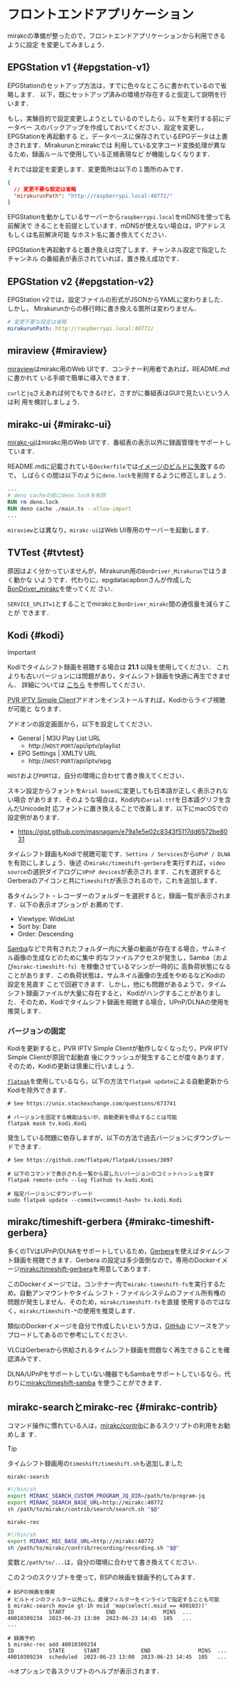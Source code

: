 # フロントエンドアプリケーション

mirakcの準備が整ったので，フロントエンドアプリケーションから利用できるように設定
を変更してみましょう．

## EPGStation v1 {#epgstation-v1}

EPGStationのセットアップ方法は，すでに色々なところに書かれているので省略します．
以下，既にセットアップ済みの環境が存在すると仮定して説明を行います．

もし，実験目的で設定変更しようとしているのでしたら，以下を実行する前にデータベー
スのバックアップを作成しておいてください．設定を変更し，EPGStationを再起動する
と，データベースに保存されているEPGデータは上書きされます．Mirakurunとmirakcでは
利用している文字コード変換処理が異なるため，録画ルールで使用している正規表現など
が機能しなくなります．

それでは設定を変更します．変更箇所は以下の１箇所のみです．

```json
{
  // 変更不要な設定は省略
  "mirakurunPath": "http://raspberrypi.local:40772/"
}
```

EPGStationを動かしているサーバーから`raspberrypi.local`をmDNSを使って名前解決で
きることを前提としています．mDNSが使えない場合は，IPアドレスもしくは名前解決可能
なホスト名に置き換えてください．

EPGStationを再起動すると置き換えは完了します．チャンネル設定で指定したチャンネル
の番組表が表示されていれば，置き換え成功です．

## EPGStation v2 {#epgstation-v2}

EPGStation v2では，設定ファイルの形式がJSONからYAMLに変わりました．しかし，
Mirakurunからの移行時に書き換える箇所は変わりません．

```yaml
# 変更不要な設定は省略
mirakurunPath: http://raspberrypi.local:40772/
```

## miraview {#miraview}

[miraview]はmirakc用のWeb UIです．コンテナー利用者であれば，README.mdに書かれて
いる手順で簡単に導入できます．

`curl`と`jq`さえあれば何でもできるけど，さすがに番組表はGUIで見たいという人は利
用を検討しましょう．

## mirakc-ui {#mirakc-ui}

[mirakc-ui]はmirakc用のWeb UIです．番組表の表示以外に録画管理をサポートしています．

README.mdに記載されている`Dockerfile`では[イメージのビルドに失敗](https://github.com/ansanloms/mirakc-ui/issues/2)するので，
しばらくの間は以下のように`deno.lock`を削除するように修正しましょう．

```dockerfile
...
# deno cacheの前にdeno.lockを削除
RUN rm deno.lock
RUN deno cache ./main.ts --allow-import
...
```

`miraview`とは異なり，`mirakc-ui`はWeb UI専用のサーバーを起動します．

## TVTest {#tvtest}

原因はよく分かっていませんが，Mirakurun用の`BonDriver_Mirakurun`ではうまく動かな
いようです．代わりに，epgdatacapbonさんが作成した[BonDriver_mirakc]を使ってくだ
さい．

`SERVICE_SPLIT=1`とすることでmirakcと`BonDriver_mirakc`間の通信量を減らすことが
できます．

[BonDriver_mirakc]: https://github.com/epgdatacapbon/BonDriver_mirakc

## Kodi {#kodi}

> [!IMPORTANT]
> Kodiでタイムシフト録画を視聴する場合は **21.1** 以降を使用してください．
> これよりも古いバージョンには問題があり，タイムシフト録画を快適に再生できません．
> 詳細については
> [こちら](https://github.com/mirakc/docker-timeshift-x/tree/main/gerbera#kodi-gets-stuck-when-starting-playback-solved)
> を参照してください．

[PVR IPTV Simple Client]アドオンをインストールすれば，Kodiからライブ視聴が可能と
なります．

アドオンの設定画面から，以下を設定してください．

* General | M3U Play List URL
  * http&#58;//`HOST`:`PORT`/api/iptv/playlist
* EPG Settings | XMLTV URL
  * http&#58;//`HOST`:`PORT`/api/iptv/epg

`HOST`および`PORT`は，自分の環境に合わせて書き換えてください．

スキン設定からフォントを`Arial based`に変更しても日本語が正しく表示されない場合
があります．そのような場合は，Kodi内の`arial.ttf`を日本語グリフを含んだUnicode対
応フォントに置き換えることで改善します．以下にmacOSでの設定例があります．

* https://gist.github.com/masnagam/e79a1e5e02c8343f5117dd6572be8031

タイムシフト録画もKodiで視聴可能です．`Settins / Services`から`UPnP / DLNA`を有効にしましょう．後述
の`mirakc/timeshift-gerbera`を実行すれば，`video source`の選択ダイアログに`UPnP devices`が表示され
ます．これを選択するとGerberaのアイコンと共に`Timeshift`が表示されるので，これを追加します．

各タイムシフト・レコーダーのフォルダーを選択すると，録画一覧が表示されます．以下の表示オプションが
お薦めです．

* Viewtype: WideList
* Sort by: Date
* Order: Descending

[Samba]などで共有されたフォルダー内に大量の動画が存在する場合，サムネイル画像の生成などのために集中
的なファイルアクセスが発生し，Samba（および`mirakc-timeshift-fs`）を稼働させているマシンが一時的に
高負荷状態になることがあります．この負荷状態は，サムネイル画像の生成をやめるなどKodiの設定を見直す
ことで回避できます．しかし，他にも問題があるようで，タイムシフト録画ファイルが大量に存在すると，
Kodiがハングすることがありました．そのため，Kodiでタイムシフト録画を視聴する場合，UPnP/DLNAの使用を
推奨します．

[PVR IPTV Simple Client]: https://kodi.wiki/view/Add-on:PVR_IPTV_Simple_Client

### バージョンの固定

Kodiを更新すると，PVR IPTV Simple Clientが動作しなくなったり，PVR IPTV Simple Clientが原因で起動直
後にクラッシュが発生することが度々あります．そのため，Kodiの更新は慎重に行いましょう．

[`flatpak`]を使用しているなら，以下の方法で`flatpak update`による自動更新からKodiを除外できます．

```shell
# See https://unix.stackexchange.com/questions/673741

# バージョンを固定する機能はないが，自動更新を停止することは可能
flatpak mask tv.kodi.Kodi
```

発生している問題に依存しますが，以下の方法で過去バージョンにダウングレードできます．

```shell
# See https://github.com/flatpak/flatpak/issues/3097

# 以下のコマンドで表示される一覧から戻したいバージョンのコミットハッシュを探す
flatpak remote-info --log flathub tv.kodi.Kodi

# 指定バージョンにダウングレード
sudo flatpak update --commit=<commit-hash> tv.kodi.Kodi
```

[`flatpak`]: https://flatpak.org/

## mirakc/timeshift-gerbera {#mirakc-timeshift-gerbera}

多くのTVはUPnP/DLNAをサポートしているため，[Gerbera]を使えばタイムシフト録画を視聴できます．Gerbera
の設定は多少面倒なので，専用のDockerイメージ[mirakc/timeshift-gerbera]を用意してあります．

このDockerイメージでは，コンテナー内で`mirakc-timeshift-fs`を実行するため，自動アンマウントやタイム
シフト・ファイルシステムのファイル所有権の問題が発生しません．そのため，`mirakc/timeshift-fs`を直接
使用するのではなく，`mirakc/timeshift-*`の使用を推奨します．

類似のDockerイメージを自分で作成したいという方は，[GitHub](https://github.com/mirakc/docker-timeshift-x)
にソースをアップロードしてあるので参考にしてください．

VLCはGerberaから供給されるタイムシフト録画を問題なく再生できることを確認済みです．

DLNA/UPnPをサポートしていない機器でもSambaをサポートしているなら，代わりに[mirakc/timeshift-samba]
を使うことができます．

## mirakc-searchとmirakc-rec {#mirakc-contrib}

コマンド操作に慣れている人は，[mirakc/contrib]にあるスクリプトの利用をお勧めしま
す．

> [!TIP]
> タイムシフト録画用の`timeshift/timeshift.sh`も追加しました

`mirakc-search`

```sh
#!/bin/sh
export MIRAKC_SEARCH_CUSTOM_PROGRAM_JQ_DIR=/path/to/program-jq
export MIRAKC_SEARCH_BASE_URL=http://mirakc:40772
sh /path/to/mirakc/contrib/search/search.sh "$@"
```

`mirakc-rec`

```sh
#!/bin/sh
export MIRAKC_REC_BASE_URL=http://mirakc:40772
sh /path/to/mirakc/contrib/recording/recording.sh "$@"
```

変数と`/path/to/...`は，自分の環境に合わせて書き換えてください．

この２つのスクリプトを使って，BSPの映画を録画予約してみます．

```console
# BSPの映画を検索
# ビルトインのフィルター以外にも，直接フィルターをインラインで指定することも可能
$ mirakc-search movie gt-1h msid 'map(select(.msid == 400103))'
ID           START             END               MINS  ...
40010309234  2023-06-23 13:00  2023-06-23 14:45  105   ...
...

# 録画予約
$ mirakc-rec add 40010309234
ID           STATE      START             END               MINS  ...
40010309234  scheduled  2023-06-23 13:00  2023-06-23 14:45  105   ...
```

`-h`オプションで各スクリプトのヘルプが表示されます．

[miraview]: https://github.com/maeda577/miraview
[mirakc-ui]: https://github.com/ansanloms/mirakc-ui
[Gerbera]: https://gerbera.io/
[Samba]: https://en.wikipedia.org/wiki/Samba
[MiniDLNA]: https://sourceforge.net/projects/minidlna/
[inotify]: https://ja.wikipedia.org/wiki/Inotify
[mirakc/contrib]: https://github.com/mirakc/contrib
[mirakc/timeshift-gerbera]: https://hub.docker.com/r/mirakc/timeshift-gerbera
[mirakc/timeshift-samba]: https://hub.docker.com/r/mirakc/timeshift-samba
